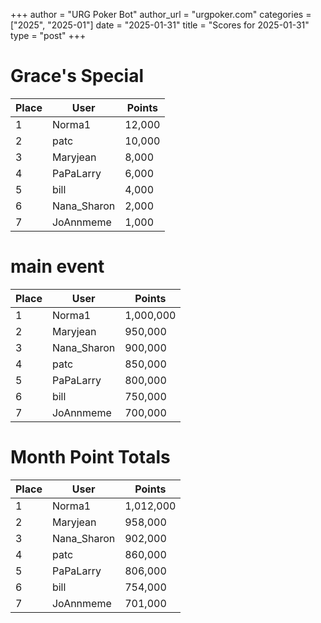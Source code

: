 +++
author = "URG Poker Bot"
author_url = "urgpoker.com"
categories = ["2025", "2025-01"]
date = "2025-01-31"
title = "Scores for 2025-01-31"
type = "post"
+++
# Grace's Special

| Place | User | Points |
|-------|------|--------|
| 1 | Norma1 | 12,000 |
| 2 | patc | 10,000 |
| 3 | Maryjean | 8,000 |
| 4 | PaPaLarry | 6,000 |
| 5 | bill | 4,000 |
| 6 | Nana_Sharon | 2,000 |
| 7 | JoAnnmeme | 1,000 |

# main event

| Place | User | Points |
|-------|------|--------|
| 1 | Norma1 | 1,000,000 |
| 2 | Maryjean | 950,000 |
| 3 | Nana_Sharon | 900,000 |
| 4 | patc | 850,000 |
| 5 | PaPaLarry | 800,000 |
| 6 | bill | 750,000 |
| 7 | JoAnnmeme | 700,000 |

# Month Point Totals

| Place | User | Points |
|-------|------|--------|
| 1 | Norma1 | 1,012,000 |
| 2 | Maryjean | 958,000 |
| 3 | Nana_Sharon | 902,000 |
| 4 | patc | 860,000 |
| 5 | PaPaLarry | 806,000 |
| 6 | bill | 754,000 |
| 7 | JoAnnmeme | 701,000 |
